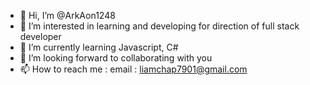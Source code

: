 - 👋 Hi, I’m @ArkAon1248
- 👀 I’m interested in learning and developing for direction of full stack developer
- 🌱 I’m currently learning Javascript, C#
- 💞️ I’m looking forward to collaborating with you
- 📫 How to reach me : email : liamchap7901@gmail.com

<!---
ArkAon1248/ArkAon1248 is a ✨ special ✨ repository because its `README.md` (this file) appears on your GitHub profile.
You can click the Preview link to take a look at your changes.
--->
